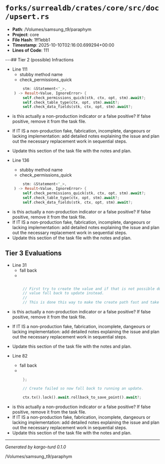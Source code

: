 # `forks/surrealdb/crates/core/src/doc/upsert.rs`

- **Path**: /Volumes/samsung_t9/paraphym
- **Project**: core
- **File Hash**: 1ff1ebb1  
- **Timestamp**: 2025-10-10T02:16:00.699294+00:00  
- **Lines of Code**: 111

---## Tier 2 (possible) Infractions 


- Line 111
  - stubby method name
  - check_permissions_quick

```rust
		stm: &Statement<'_>,
	) -> Result<Value, IgnoreError> {
		self.check_permissions_quick(stk, ctx, opt, stm).await?;
		self.check_table_type(ctx, opt, stm).await?;
		self.check_data_fields(stk, ctx, opt, stm).await?;
```

- is this actually a non-production indicator or a false positive? If false positive, remove it from the task file.
- If IT IS a non-production fake, fabrication, incomplete, dangeours or lacking implementation: add detailed notes explaining the issue and plan out the necessary replacement work in sequential steps. 
- Update this section of the task file with the notes and plan.


- Line 136
  - stubby method name
  - check_permissions_quick

```rust
		stm: &Statement<'_>,
	) -> Result<Value, IgnoreError> {
		self.check_permissions_quick(stk, ctx, opt, stm).await?;
		self.check_table_type(ctx, opt, stm).await?;
		self.check_data_fields(stk, ctx, opt, stm).await?;
```

- is this actually a non-production indicator or a false positive? If false positive, remove it from the task file.
- If IT IS a non-production fake, fabrication, incomplete, dangeours or lacking implementation: add detailed notes explaining the issue and plan out the necessary replacement work in sequential steps. 
- Update this section of the task file with the notes and plan.

## Tier 3 Evaluations


- Line 31
  - fall back
  - 

```rust

		// First try to create the value and if that is not possible due to an existing
		// value fall back to update instead.
		//
		// This is done this way to make the create path fast and take priority over the
```

- is this actually a non-production indicator or a false positive? If false positive, remove it from the task file.
- If IT IS a non-production fake, fabrication, incomplete, dangeours or lacking implementation: add detailed notes explaining the issue and plan out the necessary replacement work in sequential steps. 
- Update this section of the task file with the notes and plan.


- Line 82
  - fall back
  - 

```rust
		};

		// Create failed so now fall back to running an update.

		ctx.tx().lock().await.rollback_to_save_point().await?;
```

- is this actually a non-production indicator or a false positive? If false positive, remove it from the task file.
- If IT IS a non-production fake, fabrication, incomplete, dangeours or lacking implementation: add detailed notes explaining the issue and plan out the necessary replacement work in sequential steps. 
- Update this section of the task file with the notes and plan.

---

*Generated by kargo-turd 0.1.0*

/Volumes/samsung_t9/paraphym
